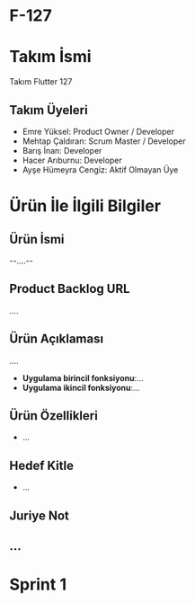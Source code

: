# F-127
# **Takım İsmi**
Takım Flutter 127
## Takım Üyeleri
- Emre Yüksel: Product Owner / Developer
- Mehtap Çaldıran: Scrum Master / Developer
- Barış İnan: Developer
- Hacer Arıburnu: Developer
- Ayşe Hümeyra Cengiz: Aktif Olmayan Üye
# Ürün İle İlgili Bilgiler
## Ürün İsmi
--....--
## Product Backlog URL
....
## Ürün Açıklaması
....
- **Uygulama birincil fonksiyonu**:...
- **Uygulama ikincil fonksiyonu**:...
## Ürün Özellikleri
- ...
## Hedef Kitle
- ...
## Juriye Not
...
---
# Sprint 1
